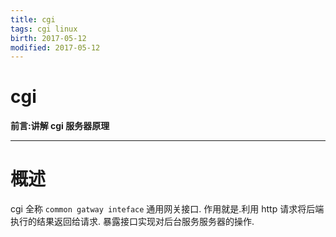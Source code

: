 ```yaml
---
title: cgi    
tags: cgi linux      
birth: 2017-05-12      
modified: 2017-05-12      
---
```


cgi
===
**前言:讲解 cgi 服务器原理**

---

# 概述

cgi 全称 `common gatway inteface` 通用网关接口.
作用就是.利用 http 请求将后端执行的结果返回给请求.
暴露接口实现对后台服务服务器的操作.



